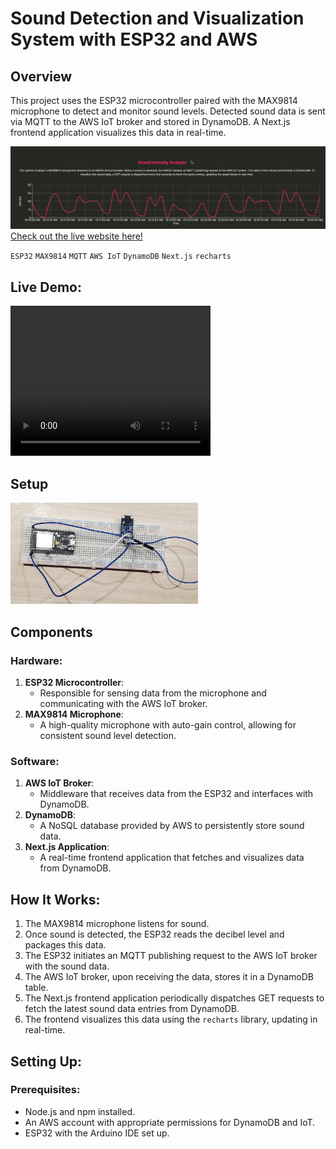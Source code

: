 # Sound Detection and Visualization System with ESP32 and AWS

## Overview
This project uses the ESP32 microcontroller paired with the MAX9814 microphone to detect and monitor sound levels. Detected sound data is sent via MQTT to the AWS IoT broker and stored in DynamoDB. A Next.js frontend application visualizes this data in real-time.

![Image of website](./public/sound.png)
[Check out the live website here!](https://sound.vinaycloud.ca)

`ESP32` `MAX9814` `MQTT` `AWS IoT` `DynamoDB` `Next.js` `recharts`

## Live Demo:
<video width="320" height="240" controls>
  <source src="./public/sound.webm" type="video/webm">
  Your browser does not support the video tag.
</video>

## Setup

<img src="./public/setup_esp32.jpg" alt="Setup of ESP32 on Breadboard" width="300"/>

## Components

### Hardware:
1. **ESP32 Microcontroller**:
   - Responsible for sensing data from the microphone and communicating with the AWS IoT broker.
2. **MAX9814 Microphone**:
   - A high-quality microphone with auto-gain control, allowing for consistent sound level detection.

### Software:
1. **AWS IoT Broker**:
   - Middleware that receives data from the ESP32 and interfaces with DynamoDB.
2. **DynamoDB**:
   - A NoSQL database provided by AWS to persistently store sound data.
3. **Next.js Application**:
   - A real-time frontend application that fetches and visualizes data from DynamoDB.

## How It Works:
1. The MAX9814 microphone listens for sound.
2. Once sound is detected, the ESP32 reads the decibel level and packages this data.
3. The ESP32 initiates an MQTT publishing request to the AWS IoT broker with the sound data.
4. The AWS IoT broker, upon receiving the data, stores it in a DynamoDB table.
5. The Next.js frontend application periodically dispatches GET requests to fetch the latest sound data entries from DynamoDB.
6. The frontend visualizes this data using the `recharts` library, updating in real-time.

## Setting Up:

### Prerequisites:
- Node.js and npm installed.
- An AWS account with appropriate permissions for DynamoDB and IoT.
- ESP32 with the Arduino IDE set up.

